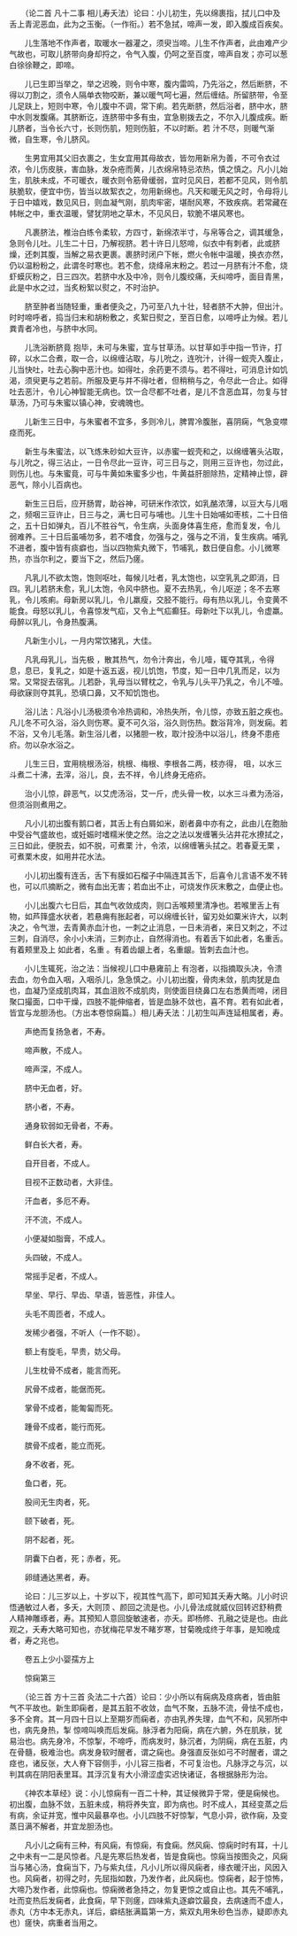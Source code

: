 <!-- { "loadSidebar": true } -->
　　（论二首 凡十二事 相儿寿夭法）论曰：小儿初生，先以绵裹指，拭儿口中及舌上青泥恶血，此为之玉衡。（一作衔。）若不急拭，啼声一发，即入腹成百疾矣。

　　儿生落地不作声者，取暖水一器灌之，须臾当啼。儿生不作声者，此由难产少气故也，可取儿脐带向身却捋之，令气入腹，仍呵之至百度，啼声自发；亦可以葱白徐徐鞭之，即啼。

　　儿已生即当举之，举之迟晚，则令中寒，腹内雷鸣，乃先浴之，然后断脐，不得以刀割之，须令人隔单衣物咬断，兼以暖气呵七遍，然后缠结。所留脐带，令至儿足趺上，短则中寒，令儿腹中不调，常下痢。若先断脐，然后浴者，脐中水，脐中水则发腹痛。其脐断讫，连脐带中多有虫，宜急剔拨去之，不尔入儿腹成疾。断儿脐者，当令长六寸，长则伤肌，短则伤脏，不以时断。若 汁不尽，则暖气渐微，自生寒，令儿脐风。

　　生男宜用其父旧衣裹之，生女宜用其母故衣，皆勿用新帛为善，不可令衣过浓，令儿伤皮肤，害血脉，发杂疮而黄，儿衣绵帛特忌浓热，慎之慎之。凡小儿始生，肌肤未成，不可暖衣，暖衣则令筋骨缓弱，宜时见风日，若都不见风，则令肌肤脆软，便宜中伤，皆当以故絮衣之，勿用新绵也。凡天和暖无风之时，令母将儿于日中嬉戏，数见风日，则血凝气刚，肌肉牢密，堪耐风寒，不致疾病。若常藏在帏帐之中，重衣温暖，譬犹阴地之草木，不见风日，软脆不堪风寒也。

　　凡裹脐法，椎治白练令柔软，方四寸，新绵浓半寸，与帛等合之，调其缓急，急则令儿吐。儿生二十日，乃解视脐。若十许日儿怒啼，似衣中有刺者，此或脐燥，还刺其腹，当解之易衣更裹。裹脐时闭户下帐，燃火令帐中温暖，换衣亦然，仍以温粉粉之，此谓冬时寒也。若不愈，烧绛帛末粉之。若过一月脐有汁不愈，烧虾蟆灰粉之，日三四次。若脐中水及中冷，则令儿腹绞痛，夭纠啼呼，面目青黑，此是中水之过，当炙粉絮以熨之，不时治护。

　　脐至肿者当随轻重，重者便灸之，乃可至八九十壮，轻者脐不大肿，但出汁。时时啼呼者，捣当归末和胡粉敷之，炙絮日熨之，至百日愈，以啼呼止为候。若儿粪青者冷也，与脐中水同。

　　儿洗浴断脐竟 抱毕，未可与朱蜜，宜与甘草汤。以甘草如手中指一节许，打碎，以水二合煮，取一合，以绵缠沾取，与儿吮之，连吮汁，计得一蚬壳入腹止，儿当快吐，吐去心胸中恶汁也。如得吐，余药更不须与。若不得吐，可消息计如饥渴，须臾更与之若前。所服及更与并不得吐者，但稍稍与之，令尽此一合止。如得吐去恶汁，令儿心神智能无病也。饮一合尽都不吐者，是儿不含恶血耳，勿复与甘草汤，乃可与朱蜜以镇心神，安魂魄也。

　　儿新生三日中，与朱蜜者不宜多，多则冷儿，脾胃冷腹胀，喜阴痫，气急变噤痉而死。

　　新生与朱蜜法，以飞炼朱砂如大豆许，以赤蜜一蚬壳和之，以绵缠箸头沾取，与儿吮之，得三沾止，一日令尽此一豆许，可三日与之，则用三豆许也，勿过此，则伤儿也。与朱蜜竟，可与牛黄如朱蜜多少也，牛黄益肝胆除热，定精神止惊，辟恶气，除小儿百病也。

　　新生三日后，应开肠胃，助谷神，可研米作浓饮，如乳酪浓薄，以豆大与儿咽之，频咽三豆许止，日三与之，满七日可与哺也。儿生十日始哺如枣核，二十日倍之，五十日如弹丸，百儿不胜谷气，令生病，头面身体喜生疮，愈而复发，令儿 弱难养。三十日后虽哺勿多，若不嗜食，勿强与之，强与之不消，复生疾病。哺乳不进者，腹中皆有痰癖也，当以四物紫丸微下，节哺乳，数日便自愈。小儿微寒热，亦当尔利之，要当下之，然后乃瘥。

　　凡乳儿不欲太饱，饱则呕吐，每候儿吐者，乳太饱也，以空乳乳之即消，日四。乳儿若脐未愈，乳儿太饱，令风中脐也。夏不去热乳，令儿呕逆；冬不去寒乳，令儿咳痢。母新房以乳儿，令儿羸瘦，交胫不能行。母有热以乳儿，令变黄不能食。母怒以乳儿，令喜惊发气疝，又令上气疝癫狂。母新吐下以乳儿，令虚羸。母醉以乳儿，令身热腹满。

　　凡新生小儿，一月内常饮猪乳，大佳。

　　凡乳母乳儿，当先极 ，散其热气，勿令汁奔出，令儿噎，辄夺其乳，令得息，息已，复乳之，如是十返五返，视儿饥饱，节度，知一日中几乳而足，以为常。又常捉去宿乳。儿若卧，乳母当以臂枕之，令乳与儿头平乃乳之，令儿不噎。母欲寐则夺其乳，恐填口鼻，又不知饥饱也。

　　浴儿法：凡浴小儿汤极须令冷热调和，冷热失所，令儿惊，亦致五脏之疾也。凡儿冬不可久浴，浴久则伤寒。夏不可久浴，浴久则伤热。数浴背冷，则发痫。若不浴，又令儿毛落。新生浴儿者，以猪胆一枚，取汁投汤中以浴儿，终身不患疮疥。勿以杂水浴之。

　　儿生三日，宜用桃根汤浴，桃根、梅根、李根各二两，枝亦得， 咀，以水三斗煮二十沸，去滓，浴儿，良，去不祥，令儿终身无疮疥。

　　治小儿惊，辟恶气，以艾虎汤浴，艾一斤，虎头骨一枚，以水三斗煮为汤浴，但须浴则煮用之。

　　凡小儿初出腹有鹅口者，其舌上有白屑如米，剧者鼻中亦有之，此由儿在胞胎中受谷气盛故也，或妊娠时嗜糯米使之然。治之之法以发缠箸头沾井花水撩拭之，三日如此，便脱去，如不脱，可煮栗 汁，令浓，以绵缠箸头拭之。若春夏无栗 ，可煮栗木皮，如用井花水法。

　　小儿初出腹有连舌，舌下有膜如石榴子中隔连其舌下，后喜令儿言语不发不转也，可以爪摘断之，微有血出无害；若血出不止，可烧发作灰末敷之，血便止也。

　　小儿出腹六七日后，其血气收敛成肉，则口舌喉颊里清净也。若喉里舌上有物，如芦箨盛水状者，若悬痈有胀起者，可以绵缠长针，留刃处如粟米许大，以刺决之，令气泄，去青黄赤血汁也，一刺之止消息，一日未消者，来日又刺之，不过三刺，自消尽，余小小未消，三刺亦止，自然得消也。有着舌下如此者，名重舌。有着颊里及上 如此者，名重 。有着齿龈上者，名重龈。皆刺去血汁也。

　　小儿生辄死，治之法：当候视儿口中悬雍前上 有泡者，以指摘取头决，令溃去血，勿令血入咽，入咽杀儿，急急慎之。小儿初出腹，骨肉未敛，肌肉犹是血也，血凝乃坚成肌肉耳，其血沮败不成肌肉，则使面目绕鼻口左右悉黄而啼，闭目聚口撮面，口中干燥，四肢不能伸缩者，皆是血脉不敛也，喜不育。若有如此者，皆宜与龙胆汤也。（方出本卷惊痫篇。）相儿寿夭法：儿初生叫声连延相属者，寿。

　　声绝而复扬急者，不寿。

　　啼声散，不成人。

　　啼声深，不成人。

　　脐中无血者，好。

　　脐小者，不寿。

　　通身软弱如无骨者，不寿。

　　鲜白长大者，寿。

　　自开目者，不成人。

　　目视不正数动者，大非佳。

　　汗血者，多厄不寿。

　　汗不流，不成人。

　　小便凝如脂膏，不成人。

　　头四破，不成人。

　　常摇手足者，不成人。

　　早坐、早行、早齿、早语，皆恶性，非佳人。

　　头毛不周匝者，不成人。

　　发稀少者强，不听人（一作不聪）。

　　额上有旋毛，早贵，妨父母。

　　儿生枕骨不成者，能言而死。

　　尻骨不成者，能倨而死。

　　掌骨不成者，能匍匐而死。

　　踵骨不成者，能行而死。

　　膑骨不成者，能立而死。

　　身不收者，死。

　　鱼口者，死。

　　股间无生肉者，死。

　　颐下破者，死。

　　阴不起者，死。

　　阴囊下白者，死；赤者，死。

　　卵缝通达黑者，寿。

　　论曰：儿三岁以上，十岁以下，视其性气高下，即可知其夭寿大略。儿小时识悟通敏过人者，多夭，大则顶 、颜回之流是也。小儿骨法成就威仪回转迟舒稍费人精神雕琢者，寿。其预知人意回旋敏速者，亦夭。即杨修、孔融之徒是也。由此观之，夭寿大略可知也，亦犹梅花早发不睹岁寒，甘菊晚成终于年事，是知晚成者，寿之兆也。

　　卷五上少小婴孺方上

　　惊痫第三

　　（论三首 方十三首 灸法二十六首）论曰：少小所以有痫病及痉病者，皆由脏气不平故也。新生即痫者，是其五脏不收敛，血气不聚，五脉不流，骨怯不成也，多不全育。其一月四十日以上至期岁而痫者，亦由乳养失理，血气不和，风邪所中也，病先身热，掣 惊啼叫唤而后发痫。脉浮者为阳痫，病在六腑，外在肌肤，犹易治也。病先身冷，不惊掣，不啼呼，而病发时，脉沉者，为阴痫，病在五脏，内在骨髓，极难治也。病发身软时醒者，谓之痫也。身强直反张如弓不时醒者，谓之痉也，诸反张，大人脊下容侧手，小儿容三指者，不可复治也。凡脉浮之与沉，以判其病在阴阳表里耳。其浮沉复有大小滑涩虚实迟快诸证，各根据脉形为治。

　　《神农本草经》说：小儿惊痫有一百二十种，其证候微异于常，便是痫候也。初出腹，血脉不敛，五脏未成，稍将养失宜，即为病也。时不成人，其经变蒸之后有病，余证并宽，惟中风最暴卒也。小儿四肢不好惊掣，气息小异，欲作痫，及变蒸日满不解者，并宜龙胆汤也。

　　凡小儿之痫有三种，有风痫，有惊痫，有食痫。然风痫、惊痫时时有耳，十儿之中未有一二是风惊者。凡是先寒后热发者，皆是食痫也。惊痫当按图灸之，风痫当与猪心汤，食痫当下，乃与紫丸佳，凡小儿所以得风痫者，缘衣暖汗出，风因入也。风痫者，初得之时，先屈指如数，乃发作者，此风痫也。惊痫者，起于惊怖，大啼乃发作者，此惊痫也。惊痫微者急持之，勿复更惊之或自止也。其先不哺乳，吐而变热后发痫者，此食痫，早下则瘥，四味紫丸逐癖饮最良，去病速而不虚人，赤丸（方中本无赤丸，详后，癖结胀满篇第一方，紫双丸用朱砂色当赤，疑即赤丸也）瘥快，病重者当用之。

